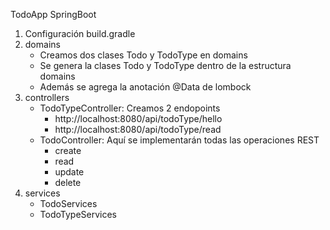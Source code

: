 TodoApp SpringBoot
1. Configuración build.gradle
2. domains
   - Creamos dos clases Todo y TodoType en domains
   - Se genera la clases Todo y TodoType dentro de la estructura domains
   - Además se agrega la anotación @Data de lombock
3. controllers
   - TodoTypeController: Creamos 2 endopoints
     - http://localhost:8080/api/todoType/hello
     - http://localhost:8080/api/todoType/read
   - TodoController: Aquí se implementarán  todas las  operaciones  REST
     - create
     - read
     - update
     - delete
4. services
   - TodoServices
   - TodoTypeServices